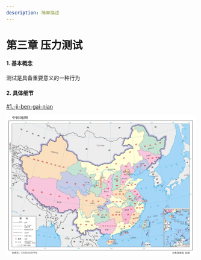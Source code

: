 ```yaml
---
description: 简单描述
---
```


# 第三章 压力测试

#### 1. 基本概念

测试是具备重要意义的一种行为

#### 2. 具体细节

[#1.-ji-ben-gai-nian](di-san-zhang-ya-li-ce-shi.md#1.-ji-ben-gai-nian "mention")

![](../.gitbook/assets/省市地图.jpg)
